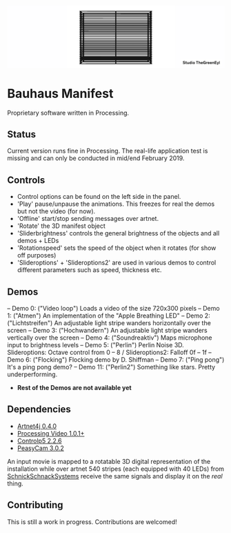<p align="center">
  <img src="cover_manifest.jpg">
</p>

# Bauhaus Manifest

Proprietary software written in Processing.

## Status
Current version runs fine in Processing. The real-life application test is missing and can only be conducted in mid/end February 2019.

## Controls
- Control options can be found on the left side in the panel.
- 'Play' pause/unpause the animations. This freezes for real the demos but not the video (for now).
- 'Offline' start/stop sending messages over artnet.
- 'Rotate' the 3D manifest object
- 'Sliderbrightness' controls the general brightness of the objects and all demos + LEDs
- 'Rotationspeed' sets the speed of the object when it rotates (for show off purposes)
- 'Slideroptions' + 'Slideroptions2' are used in various demos to control different parameters such as speed, thickness etc.

## Demos
– Demo 0: ("Video loop") Loads a video of the size 720x300 pixels
– Demo 1: ("Atmen") An implementation of the "Apple Breathing LED"
– Demo 2: ("Lichtstreifen") An adjustable light stripe wanders horizontally over the screen
– Demo 3: ("Hochwandern") An adjustable light stripe wanders vertically over the screen
– Demo 4: ("Soundreaktiv") Maps microphone input to brightness levels
– Demo 5: ("Perlin") Perlin Noise 3D. Slideroptions: Octave control from 0 – 8 / Slideroptions2: Falloff 0f – 1f
– Demo 6: ("Flocking") Flocking demo by D. Shiffman
– Demo 7: ("Ping pong") It's a ping pong demo?
– Demo 11: ("Perlin2") Something like stars. Pretty underperforming.

- **Rest of the Demos are not available yet**

## Dependencies
* [Artnet4j 0.4.0](https://github.com/cansik/artnet4j)
* [Processing Video 1.0.1+](https://github.com/processing/processing-video)
* [Controlp5 2.2.6](https://github.com/sojamo/controlp5/releases)
* [PeasyCam 3.0.2](http://mrfeinberg.com/peasycam/)

An input movie is mapped to a rotatable 3D digital representation of the installation while over artnet 540 stripes (each equipped with 40 LEDs) from [SchnickSchnackSystems](https://schnick.schnack.systems/produkte/led-komponenten/led-streifen-m/) receive the same signals and display it on the *real* thing.




## Contributing

This is still a work in progress. Contributions are welcomed!

